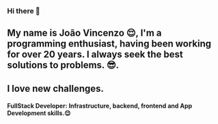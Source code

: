 ### Hi there 👋
## My name is João Vincenzo 😌, I'm a programming enthusiast, having been working for over 20 years. I always seek the best solutions to problems. 😎. 
## I love new challenges. 
#### FullStack Developer: Infrastructure, backend, frontend and App Development skills.😌

<!--
- 🔭 I’m currently working on international projects on Integer
- 🌱 I’m currently learning new sintaxes every day
- 💬 Ask me about code, orienteering and another things
- 📫 How to reach me: https://www.linkedin.com/in/joaodvn/
- 😄 Pronouns: peckynho, vincenzo, vzo
- ⚡ Fun fact: I like to tell jokes
-->
